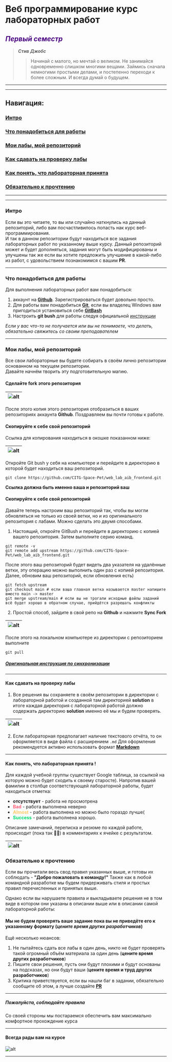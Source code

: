 # Веб программирование курс лабораторных работ
## <span style="color:#4b0082">_Первый семестр_</span>
> ***Стив Джобс***
>> Начинай с малого, но мечтай о великом. Не занимайся одновременно слишком многими вещами. 
> Займись сначала немногими простыми делами, и постепенно переходи к более сложным. 
> И всегда думай о будущем.

______________________________________________________________________________
______________________________________________________________________________
## Навигация:

### [Интро](#intro)

### [Что понадобиться для работы](#must_have)

### [Мои лабы, мой репозиторий](#repo_fork)

### [Как сдавать на проверку лабы](#review)

### [Как понять, что лабораторная принята](#approved_rejected)

### [Обязательно к прочтению](#read_this)

______________________________________________________________________________
______________________________________________________________________________
### Интро<a name="intro"></a>
Если вы это читаете, то вы или случайно наткнулись на данный репозиторий, либо вам посчастливилось попасть нак курс
веб-программирования.  
И так в данном репозитории будут находиться все задания лабораторных работ по указанному выше курсу. 
Данный репозиторий может и будет дополняться, задания могут быть модифицированы и улучшены так же если вы хотите предложить улучшение
в какой-либо из работ, с удовольствием познакомимся с вашим **PR**.
______________________________________________________________________________
### Что понадобиться для работы<a name="must_have"></a>
Для выполнения лабораторных работ вам понадобиться:
1) аккаунт на [**Github**](https://github.com/). Зарегистрироваться будет довольно просто.
2) Для работы вам понадобиться [**Git**](https://git-scm.com/), если вы владелец Windows вам пригодиться установиться себе [**GitBash**](https://git-scm.com/download/win)
3) Настроить **git bush** для работы следуя официальной [инструкции](https://git-scm.com/book/ru/v2/%D0%92%D0%B2%D0%B5%D0%B4%D0%B5%D0%BD%D0%B8%D0%B5-%D0%9F%D0%B5%D1%80%D0%B2%D0%BE%D0%BD%D0%B0%D1%87%D0%B0%D0%BB%D1%8C%D0%BD%D0%B0%D1%8F-%D0%BD%D0%B0%D1%81%D1%82%D1%80%D0%BE%D0%B9%D0%BA%D0%B0-Git)

*Если у вас что-то не получается или вы не понимаете, что делать, обязательно свяжитесь со своим преподавателем*
______________________________________________________________________________
### Мои лабы, мой репозиторий<a name="repo_fork"></a>
Все свои лабораторные вы будете собирать в своём лично репозитории основанном на текущем репозитории.  
Давайте начнём творить эту подготовительную магию.
#### Сделайте fork этого репозитория
| ![alt](images/fork_example.png) |
|---------------------------------|
После этого копия этого репозитория отобразиться в ваших репозиториях аккаунта **Github**.
Поздравляем вы почти готовы к работе.

#### Скопируйте к себе свой репозиторий
Ссылка для копирования находиться в окошке показанном ниже:  

| ![alt](images/repo_copy_link_example.png) |
|-------------------------------------------|
Откройте Git bush у себя на компьютере и перейдите в директорию в которой будет находиться ваш репозиторий.
```shell
git clone https://github.com/CITG-Space-Pet/web_lab_aib_frontend.git
```
**Ссылка должна быть именно ваша и репозиторий ваш**
#### Скопируйте к себе свой репозиторий
Давайте теперь настроим ваш репозиторий так, чтобы вы могли обновляться не только из своей ветки, но и из оригинального репозитория с лабами.
Можно сделать это двумя способами.
1) Настоящий, откройте GitBush и перейдите в директорию с копией вашего репозитория. Затем выполните серию команд.
```shell
git remote -v
git remote add upstream https://github.com/CITG-Space-Pet/web_lab_aib_frontend.git
```
После этого ваш репозиторий будет видеть два указателя на удалённые ветки, эту операцию можно выполнить один раз с копией репозитория.
Далее, обновим ваш репозиторий, если обновления есть)
```shell
git fetch upstream
git checkout main # если ваша главная ветка называется master напишите вместо main -> master
git merge upstream/main # если вы не трогали исходные файлы заданий всё будет хорошо в обратном случае, прийдётся разрешать конфликты
```
2) Простой способ, зайдите в свой репо на **Github** и нажмите **Sync Fork**

| ![alt](images/fork_sync.png) |
|------------------------------|
После этого на локальном компьютере из директории с репозиторием выполните 
```shell
git pull
```
##### [Оригинальная инструкция по синхронизации](https://docs.github.com/en/pull-requests/collaborating-with-pull-requests/working-with-forks/syncing-a-fork)
______________________________________________________________________________
#### Как сдавать на проверку лабы <a name="review"></a>
1) Все решения вы сохраняете в своём репозитории в директории с лабораторной работой и созданной там директорией **solution** в итоге каждая директория с лабораторной работой должно содержать директорию **solution**
именно её мы и будем проверять.

| ![alt](images/dir_structure.png) |
|----------------------------------|

2) Если лабораторная предполагает наличие текстового отчёта, то он оформляется в виде файла с расширением `.md`
Для оформления рекомендуется активно использовать формат [**Markdown**](https://www.markdownguide.org/basic-syntax/)
______________________________________________________________________________
#### Как понять, что лабораторная принята !<a name="approved_rejected"></a>
Для каждой учебной группы существует Google таблица, за ссылкой на которую можно будет сходить к своему старосте).
Напротив вашей фамилии в столбце соответствующей лабораторной работы, будет находиться отметка:
- **отсутствует** - работа не просмотрена
- <span style="color:#ff5c77">**Bad**</span> - работа выполнена неверно
- <span style="color:#ffc966">**Almost**</span> - работа выполнена но можно было гораздо лучше(
- <span style="color:#00db6a">**Success**</span> - работа выполнена хорошо.

Описание замечаний, переписка и резюме по каждой работе, происходит (пока так 🤷‍♂️) в комментариях к ячейке с результатом.

| ![alt](images/review_example.png) |
|----------------------------------|

### Обязательно к прочтению <a name="read_this"></a>
Если вы прочитали весь свод правил указанных выше, и готовы их соблюдать - **"Добро пожаловать в команду!"**
Также как в любой командной разработке мы будем придерживать стиля и простых правил перечисленных и принятых выше.

Однако если вы нарушаете правила и выкладываете решения не в том виде в котором они указаны в описании выше или в описании самой лабораторной работы:
#### Мы не будем проверять ваше задание пока вы не приведёте его к указанному формату (*цените время других разработчиков*)

Ещё несколько нюансов:
1) Не пытайтесь сдать все лабы в один день, никто не будет проверять такой огромный объём материала за один день (**цените время других разработчиков**)
2) Пишите свои решения, пусть они будут плохими и будут основаны на подсказах, но они будут ваши (**цените время и труд других разработчиков**)
3) Критика приветствуется, если вы нашли баг в задании, обязательно сообщите об этом, а лучше создайте [**PR**](https://docs.github.com/en/pull-requests/collaborating-with-pull-requests/proposing-changes-to-your-work-with-pull-requests/creating-a-pull-request)
______________________________________________________________________________
##### Пожалуйста, соблюдайте правила
Со своей стороны мы постараемся обеспечить вам максимально комфортное прохождение курса
______________________________________________________________________________
#### Всегда рады вам на курсе
![alt](images/garold.jpeg)
______________________________________________________________________________
